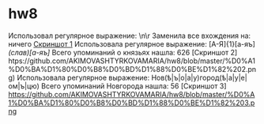 # hw8
Использовал регулярное выражение: \n\r Заменила все вхождения на: ничего
[Скриншот 1](https://github.com/AKIMOVASHTYRKOVAMARIA/hw8/blob/master/%D0%A1%D0%BA%D1%80%D0%B8%D0%BD%D1%88%D0%BE%D1%82%201.png)
Использовала регулярное выражение: [А-Я]{1}[а-яъ]*(слав)[а-яъ]* Всего упоминаний о князьях нашла: 626
[Скриншот 2] htps://github.com/AKIMOVASHTYRKOVAMARIA/hw8/blob/master/%D0%A1%D0%BA%D1%80%D0%B8%D0%BD%D1%88%D0%BE%D1%82%202.png)
Использовала регулярное выражение: Нов(ѣ|ъ|о|а|у)город(ѣ|а|у|е|ом|ъ|цю)  Всего упоминаний Новгорода нашла: 56
[Скриншот 3] https://github.com/AKIMOVASHTYRKOVAMARIA/hw8/blob/master/%D0%A1%D0%BA%D1%80%D0%B8%D0%BD%D1%88%D0%BE%D1%82%203.png
